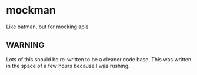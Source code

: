 # mockman
Like batman, but for mocking apis

## WARNING

Lots of this should be re-written to be a cleaner code base. This was written in the space of a few hours because I was rushing.
